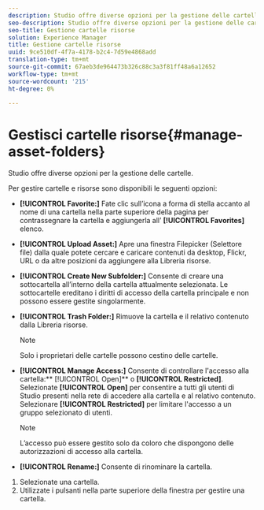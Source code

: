 ```yaml
---
description: Studio offre diverse opzioni per la gestione delle cartelle.
seo-description: Studio offre diverse opzioni per la gestione delle cartelle.
seo-title: Gestione cartelle risorse
solution: Experience Manager
title: Gestione cartelle risorse
uuid: 9ce510df-4f7a-4178-b2c4-7d59e4868add
translation-type: tm+mt
source-git-commit: 67aeb3de964473b326c88c3a3f81ff48a6a12652
workflow-type: tm+mt
source-wordcount: '215'
ht-degree: 0%

---
```



# Gestisci cartelle risorse{#manage-asset-folders}

Studio offre diverse opzioni per la gestione delle cartelle.

Per gestire cartelle e risorse sono disponibili le seguenti opzioni:

* **[!UICONTROL Favorite:]** Fate clic sull’icona a forma di stella accanto al nome di una cartella nella parte superiore della pagina per contrassegnare la cartella e aggiungerla all’ **[!UICONTROL Favorites]** elenco.

* **[!UICONTROL Upload Asset:]** Apre una finestra Filepicker (Selettore file) dalla quale potete cercare e caricare contenuti da desktop, Flickr, URL o da altre posizioni da aggiungere alla Libreria risorse.
* **[!UICONTROL Create New Subfolder:]** Consente di creare una sottocartella all’interno della cartella attualmente selezionata. Le sottocartelle ereditano i diritti di accesso della cartella principale e non possono essere gestite singolarmente.
* **[!UICONTROL Trash Folder:]** Rimuove la cartella e il relativo contenuto dalla Libreria risorse.

   >[!NOTE]
   >
   >Solo i proprietari delle cartelle possono cestino delle cartelle.

* **[!UICONTROL Manage Access:]** Consente di controllare l&#39;accesso alla cartella:**  [!UICONTROL Open]** o  **[!UICONTROL Restricted]**. Selezionate **[!UICONTROL Open]** per consentire a tutti gli utenti di Studio presenti nella rete di accedere alla cartella e al relativo contenuto. Selezionare **[!UICONTROL Restricted]** per limitare l&#39;accesso a un gruppo selezionato di utenti.

   >[!NOTE]
   >
   >L’accesso può essere gestito solo da coloro che dispongono delle autorizzazioni di accesso alla cartella.

* **[!UICONTROL Rename:]** Consente di rinominare la cartella.

1. Selezionate una cartella.
1. Utilizzate i pulsanti nella parte superiore della finestra per gestire una cartella.

